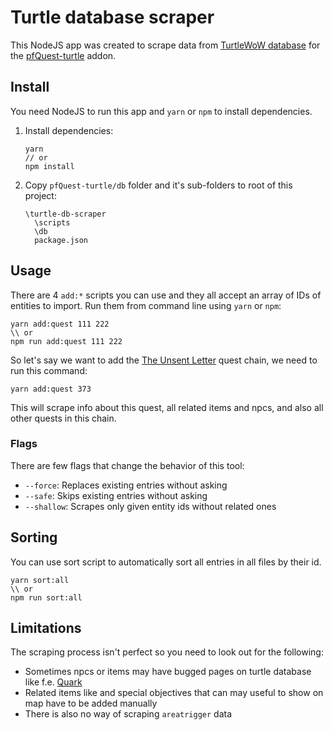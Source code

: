 # Turtle database scraper
This NodeJS app was created to scrape data from [TurtleWoW database](https://database.turtle-wow.org/) for the [pfQuest-turtle](https://github.com/shagu/pfQuest-turtle) addon.

## Install
You need NodeJS to run this app and `yarn` or `npm` to install dependencies.

1. Install dependencies:
    ```
    yarn
    // or
    npm install
    ```
1. Copy `pfQuest-turtle/db` folder and it's sub-folders to root of this project:
    ```
    \turtle-db-scraper
      \scripts
      \db
      package.json
    ```


## Usage

There are 4 `add:*` scripts you can use and they all accept an array of IDs of entities to import. Run them from command line using `yarn` or `npm`:

```
yarn add:quest 111 222
\\ or
npm run add:quest 111 222
```

So let's say we want to add the [The Unsent Letter](https://database.turtle-wow.org/?quest=373) quest chain, we need to run this command:

```
yarn add:quest 373
```

This will scrape info about this quest, all related items and npcs, and also all other quests in this chain.

### Flags

There are few flags that change the behavior of this tool:

- `--force`: Replaces existing entries without asking
- `--safe`: Skips existing entries without asking
- `--shallow`: Scrapes only given entity ids without related ones

## Sorting

You can use sort script to automatically sort all entries in all files by their id.

```
yarn sort:all
\\ or
npm run sort:all
```

## Limitations

The scraping process isn't perfect so you need to look out for the following:

- Sometimes npcs or items may have bugged pages on turtle database like f.e. [Quark](https://database.turtle-wow.org/?npc=80601)
- Related items like and special objectives that can may useful to show on map have to be added manually
- There is also no way of scraping `areatrigger` data